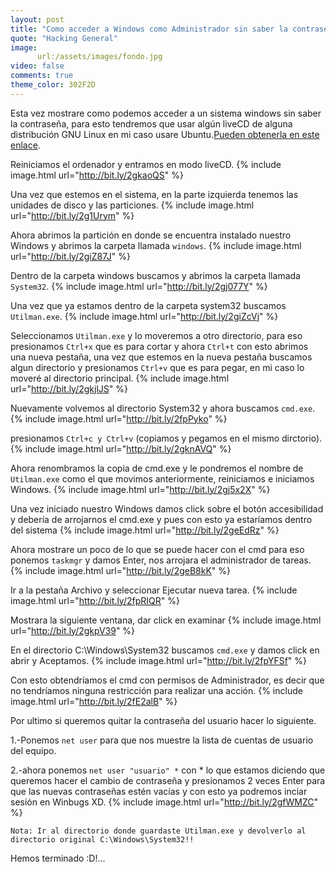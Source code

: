 ```yaml
---
layout: post
title: "Como acceder a Windows como Administrador sin saber la contraseña"
quote: "Hacking General"
image:
      url:/assets/images/fondo.jpg
video: false
comments: true
theme_color: 302F2D
---
```


Esta vez mostrare como podemos acceder a un sistema windows sin saber la contraseña, para esto tendremos que usar algún liveCD de alguna 
distribución GNU Linux en mi caso usare Ubuntu.[Pueden obtenerla en este enlace](http://releases.ubuntu.com).

Reiniciamos el ordenador y entramos en modo liveCD.
{% include image.html url="http://bit.ly/2gkaoQS" %}

Una vez que estemos en el sistema, en la parte izquierda tenemos las unidades de disco y las particiones.
{% include image.html url="http://bit.ly/2g1Urym" %}

Ahora abrimos la partición en donde se encuentra instalado nuestro Windows y abrimos la carpeta llamada `windows`.
{% include image.html url="http://bit.ly/2giZ87J" %}

Dentro de la carpeta windows buscamos y abrimos la carpeta llamada `System32`.
{% include image.html url="http://bit.ly/2gj077Y" %}

Una vez que ya estamos dentro de la carpeta system32 buscamos `Utilman.exe`. 
{% include image.html url="http://bit.ly/2giZcVj" %}

Seleccionamos `Utilman.exe` y lo moveremos a otro directorio, para eso presionamos `Ctrl+x` que es para cortar y ahora `Ctrl+t` 
con esto abrimos una nueva pestaña, una vez que estemos en la nueva pestaña buscamos algun directorio y presionamos `Ctrl+v` 
que es para pegar, en mi caso lo moveré al directorio principal.
{% include image.html url="http://bit.ly/2gkjlJS" %}

Nuevamente volvemos al directorio System32 y ahora buscamos `cmd.exe`. 
{% include image.html url="http://bit.ly/2fpPyko" %}

presionamos `Ctrl+c y Ctrl+v` (copiamos y pegamos en el mismo dirctorio).
{% include image.html url="http://bit.ly/2gknAVQ" %}

Ahora renombramos la copia de cmd.exe y le pondremos el nombre de `Utilman.exe` como el que movimos anteriormente, reiniciamos e iniciamos Windows.
{% include image.html url="http://bit.ly/2gj5x2X" %}

Una vez iniciado nuestro Windows damos click sobre el botón accesibilidad y debería de arrojarnos el cmd.exe y pues con esto ya estaríamos dentro del sistema
{% include image.html url="http://bit.ly/2geEdRz" %}

Ahora mostrare un poco de lo que se puede hacer con el cmd para eso ponemos `taskmgr` y damos Enter, nos arrojara el administrador de tareas.
{% include image.html url="http://bit.ly/2geB8kK" %}

Ir a la pestaña Archivo y seleccionar Ejecutar nueva tarea.
{% include image.html url="http://bit.ly/2fpRIQR" %}

Mostrara la siguiente ventana, dar click en examinar
{% include image.html url="http://bit.ly/2gkpV39" %}

En el directorio C:\Windows\System32 buscamos `cmd.exe` y damos click en abrir y Aceptamos.
{% include image.html url="http://bit.ly/2fpYFSf" %}

Con esto obtendríamos el cmd con permisos de Administrador, es decir que no tendríamos ninguna restricción para realizar una acción.
{% include image.html url="http://bit.ly/2fE2alB" %}

Por ultimo si queremos quitar la contraseña del usuario hacer lo siguiente.

1.-Ponemos `net user` para que nos muestre la lista de cuentas de usuario del equipo.

2.-ahora ponemos `net user "usuario" *` con * lo que estamos diciendo que queremos hacer el cambio de contraseña y presionamos 2 veces Enter para que las nuevas contraseñas estén vacías y con esto ya podremos inciar sesión en Winbugs XD.
{% include image.html url="http://bit.ly/2gfWMZC" %}

```
Nota: Ir al directorio donde guardaste Utilman.exe y devolverlo al directorio original C:\Windows\System32!!
```

Hemos terminado :D!...

